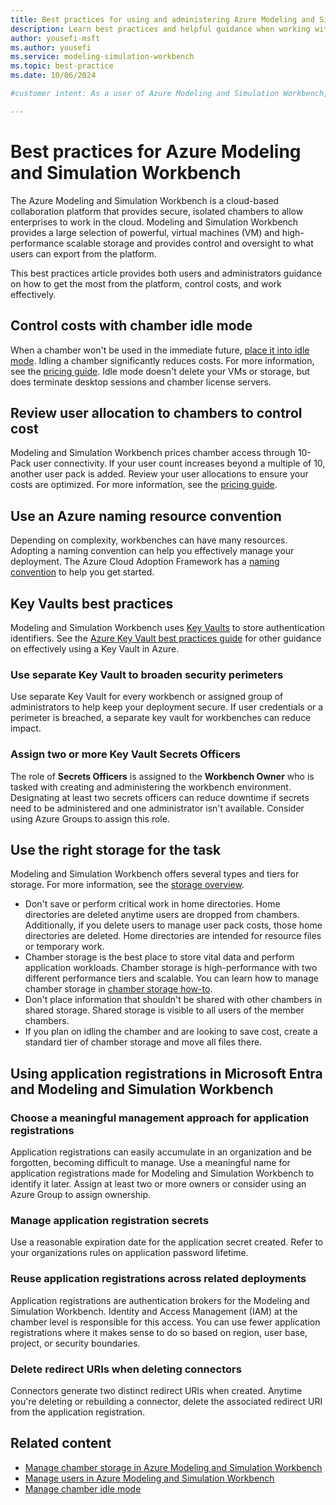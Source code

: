 ```yaml
---
title: Best practices for using and administering Azure Modeling and Simulation Workbench
description: Learn best practices and helpful guidance when working with Azure Modeling and Simulation Workbench
author: yousefi-msft
ms.author: yousefi
ms.service: modeling-simulation-workbench
ms.topic: best-practice
ms.date: 10/06/2024

#customer intent: As a user of Azure Modeling and Simulation Workbench, I want to learn best practices so that I can efficiently and effectively use and administer.

---
```


# Best practices for Azure Modeling and Simulation Workbench

The Azure Modeling and Simulation Workbench is a cloud-based collaboration platform that provides secure, isolated chambers to allow enterprises to work in the cloud. Modeling and Simulation Workbench provides a large selection of powerful, virtual machines (VM) and high-performance scalable storage and provides control and oversight to what users can export from the platform.

This best practices article provides both users and administrators guidance on how to get the most from the platform, control costs, and work effectively.

## Control costs with chamber idle mode

When a chamber won't be used in the immediate future, [place it into idle mode](./how-to-guide-chamber-idle.md). Idling a chamber significantly reduces costs. For more information, see the [pricing guide](/pricing/details/modeling-and-simulation-workbench/#pricing). Idle mode doesn't delete your VMs or storage, but does terminate desktop sessions and chamber license servers.

## Review user allocation to chambers to control cost

Modeling and Simulation Workbench prices chamber access through 10-Pack user connectivity. If your user count increases beyond a multiple of 10, another user pack is added. Review your user allocations to ensure your costs are optimized. For more information, see the [pricing guide](/pricing/details/modeling-and-simulation-workbench/#pricing).

## Use an Azure naming resource convention

Depending on complexity, workbenches can have many resources. Adopting a naming convention can help you effectively manage your deployment. The Azure Cloud Adoption Framework has a [naming convention](/azure/cloud-adoption-framework/ready/azure-best-practices/resource-naming) to help you get started.

## Key Vaults best practices

Modeling and Simulation Workbench uses [Key Vaults](/azure/key-vault/general/basic-concepts) to store authentication identifiers. See the [Azure Key Vault best practices guide](/azure/key-vault/general/best-practices) for other guidance on effectively using a Key Vault in Azure.

### Use separate Key Vault to broaden security perimeters

Use separate Key Vault for every workbench or assigned group of administrators to help keep your deployment secure. If user credentials or a perimeter is breached, a separate key vault for workbenches can reduce impact.

### Assign two or more Key Vault Secrets Officers

The role of **Secrets Officers** is assigned to the **Workbench Owner** who is tasked with creating and administering the workbench environment. Designating at least two secrets officers can reduce downtime if secrets need to be administered and one administrator isn't available. Consider using Azure Groups to assign this role.

## Use the right storage for the task

Modeling and Simulation Workbench offers several types and tiers for storage. For more information, see the [storage overview](./concept-storage.md).

* Don't save or perform critical work in home directories. Home directories are deleted anytime users are dropped from chambers. Additionally, if you delete users to manage user pack costs, those home directories are deleted. Home directories are intended for resource files or temporary work.
* Chamber storage is the best place to store vital data and perform application workloads. Chamber storage is high-performance with two different performance tiers and scalable. You can learn how to manage chamber storage in [chamber storage how-to](./how-to-guide-manage-chamber-storage.md).
* Don't place information that shouldn't be shared with other chambers in shared storage. Shared storage is visible to all users of the member chambers.
* If you plan on idling the chamber and are looking to save cost, create a standard tier of chamber storage and move all files there.

## Using application registrations in Microsoft Entra and Modeling and Simulation Workbench

### Choose a meaningful management approach for application registrations

Application registrations can easily accumulate in an organization and be forgotten, becoming difficult to manage. Use a meaningful name for application registrations made for Modeling and Simulation Workbench to identify it later. Assign at least two or more owners or consider using an Azure Group to assign ownership.

### Manage application registration secrets

Use a reasonable expiration date for the application secret created. Refer to your organizations rules on application password lifetime.

### Reuse application registrations across related deployments

Application registrations are authentication brokers for the Modeling and Simulation Workbench. Identity and Access Management (IAM) at the chamber level is responsible for this access. You can use fewer application registrations where it makes sense to do so based on region, user base, project, or security boundaries.

### Delete redirect URIs when deleting connectors

Connectors generate two distinct redirect URIs when created. Anytime you're deleting or rebuilding a connector, delete the associated redirect URI from the application registration.

## Related content

* [Manage chamber storage in Azure Modeling and Simulation Workbench](how-to-guide-manage-chamber-storage.md)
* [Manage users in Azure Modeling and Simulation Workbench](how-to-guide-manage-users.md)
* [Manage chamber idle mode](how-to-guide-chamber-idle.md)
